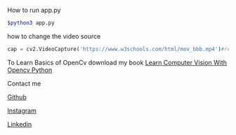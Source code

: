 How to run app.py
```bash
$python3 app.py
```
how to change the video source
```python
cap = cv2.VideoCapture('https://www.w3schools.com/html/mov_bbb.mp4')#replace this url with your video url (for example "https://websi.te/vid/29/vid.mp4" or "video/vid.mp4")
```
To Learn Basics of OpenCv download my book
[Learn Computer Vision With Opencv Python](https://booksbyrahul.netlify.app/)

Contact me

[Github](https://github.com/boy-who-codes)

[Instagram](https://instagram.com/boywho.codes)

[Linkedin](https://linkedin/in/boywhocodes)
